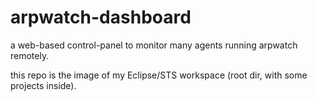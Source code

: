 # arpwatch-dashboard
a web-based control-panel to monitor many agents running arpwatch remotely.

this repo is the image of my Eclipse/STS workspace (root dir, with some projects inside).
